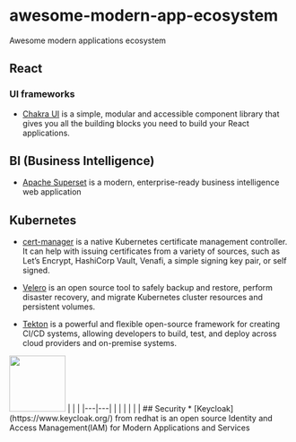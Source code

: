 # awesome-modern-app-ecosystem
Awesome modern applications ecosystem

## React 

### UI frameworks 
* [Chakra UI](https://chakra-ui.com/) is a simple, modular and accessible component library that gives you all the building blocks you need to build your React applications.

## BI (Business Intelligence) 
* [Apache Superset](https://superset.incubator.apache.org/index.html) is a modern, enterprise-ready business intelligence web application

## Kubernetes 
* [cert-manager](https://cert-manager.io/docs/) is a native Kubernetes certificate management controller. It can help with issuing certificates from a variety of sources, such as Let’s Encrypt, HashiCorp Vault, Venafi, a simple signing key pair, or self signed.

* [Velero](https://velero.io/) is an open source tool to safely backup and restore, perform disaster recovery, and migrate Kubernetes cluster resources and persistent volumes.

* [Tekton](https://tekton.dev/) is a powerful and flexible open-source framework for creating CI/CD systems, allowing developers to build, test, and deploy across cloud providers and on-premise systems. 
<img src="https://pbs.twimg.com/profile_images/1105325308633178112/cFwIO-21_400x400.png" width="100" height="100">
|   |   |
|---|---|
|   |   |
|   |   |
## Security
* [Keycloak](https://www.keycloak.org/) from redhat is an open source Identity and Access Management(IAM) for Modern Applications and Services

